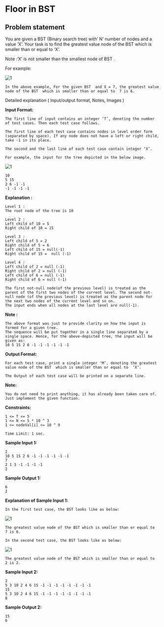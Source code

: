 Floor in BST
============

Problem statement
-----------------

You are given a BST (Binary search tree) with’ N’ number of nodes and a value ‘X’. Your task is to find the greatest value node of the BST which is smaller than or equal to ‘X’.

Note :‘X’ is not smaller than the smallest node of BST .

For example:

![1](https://files.codingninjas.in/bst-11214.png)

    In the above example, For the given BST  and X = 7, the greatest value node of the BST  which is smaller than or equal to  7 is 6.
    

Detailed explanation ( Input/output format, Notes, Images )

**Input Format:**

    The first line of input contains an integer ‘T’, denoting the number of test cases. Then each test case follows.
    
    The first line of each test case contains nodes in level order form (separated by space). If any node does not have a left or right child, take -1 in its place.
    
    The second and the last line of each test case contain integer ‘X’.
    
    For example, the input for the tree depicted in the below image. 
    

![1](https://files.codingninjas.in/bst-11214.png)

    10
    5 15
    2 6 -1 -1
    -1 -1 -1 -1 
    

**Explanation :**

    Level 1 :
    The root node of the tree is 10
    
    Level 2 :
    Left child of 10 = 5
    Right child of 10 = 15
    
    Level 3 :
    Left child of 5 = 2
    Right child of 5 = 6
    Left child of 15 = null(-1)
    Right child of 15 =  null (-1)
    
    Level 4 :
    Left child of 2 = null (-1)
    Right child of 2 = null (-1)
    Left child of 6 = null (-1)
    Right child of 6 = null (-1)
    
    The first not-null node(of the previous level) is treated as the parent of the first two nodes of the current level. The second not-null node (of the previous level) is treated as the parent node for the next two nodes of the current level and so on.
    The input ends when all nodes at the last level are null(-1).
    

**Note :**

    The above format was just to provide clarity on how the input is formed for a given tree. 
    The sequence will be put together in a single line separated by a single space. Hence, for the above-depicted tree, the input will be given as:
    10 5 15 2 6 -1 -1 -1 -1 -1 -1
    

**Output Format:**

    For each test case, print a single integer ‘M’, denoting the greatest value node of the BST  which is smaller than or equal to  ‘X’.
    
    The Output of each test case will be printed on a separate line.
    

**Note:**

    You do not need to print anything, it has already been taken care of. Just implement the given function.
    

**Constraints:**

    1 <= T <= 5
    1 <= N <= 5 * 10 ^ 3
    1 <= nodeVal[i] <= 10 ^ 9
    
    Time Limit: 1 sec.
    

**Sample Input 1:**

    2
    10 5 15 2 6 -1 -1 -1 -1 -1 -1
    7
    2 1 3 -1 -1 -1 -1
    2
    

**Sample Output 1:**

    6
    2
    

**Explanation of Sample Input 1:**

    In the first test case, the BST looks like as below:
    

![1](https://files.codingninjas.in/bst-11214.png)

    The greatest value node of the BST which is smaller than or equal to  7 is 6.
    
    In the second test case, the BST looks like as below:
    

![1](https://files.codingninjas.in/bstoutput2-1-11215.png)

    The greatest value node of the BST which is smaller than or equal to  2 is 2.
    

**Sample Input 2:**

    2
    5 3 10 2 4 6 15 -1 -1 -1 -1 -1 -1 -1 -1
    15
    5 3 10 2 4 6 15 -1 -1 -1 -1 -1 -1 -1 -1
    8
    

**Sample Output 2:**

    15
    6
